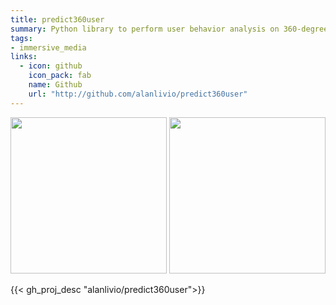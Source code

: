 ```yaml
---
title: predict360user
summary: Python library to perform user behavior analysis on 360-degree videos.
tags:
- immersive_media
links:
  - icon: github
    icon_pack: fab
    name: Github
    url: "http://github.com/alanlivio/predict360user"
---
```


<p align="center">
<img src="https://github.com/alanlivio/users360/raw/master/docs/requests.gif" width="250"/>
<img src="https://github.com/alanlivio/users360/raw/master/docs/requests.gif" width="250"/>
</p>

{{< gh_proj_desc "alanlivio/predict360user">}}